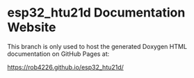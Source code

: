 # esp32_htu21d Documentation Website

This branch is only used to host the generated Doxygen HTML documentation on
GitHub Pages at:

<https://rob4226.github.io/esp32_htu21d/>
